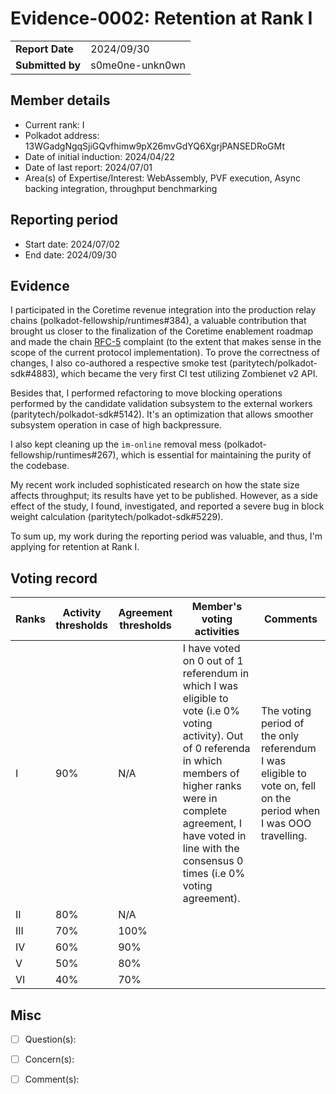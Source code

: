 # Evidence-0002: Retention at Rank I

|                 |                                                                                             |
| --------------- | ------------------------------------------------------------------------------------------- |
| **Report Date** | 2024/09/30                                                             |
| **Submitted by**| s0me0ne-unkn0wn                                                                        |


## Member details

- Current rank: I
- Polkadot address: 13WGadgNgqSjiGQvfhimw9pX26mvGdYQ6XgrjPANSEDRoGMt
- Date of initial induction: 2024/04/22
- Date of last report: 2024/07/01
- Area(s) of Expertise/Interest: WebAssembly, PVF execution, Async backing integration, throughput benchmarking

## Reporting period

- Start date: 2024/07/02
- End date: 2024/09/30

## Evidence

I participated in the Coretime revenue integration into the production relay chains (polkadot-fellowship/runtimes#384), a valuable contribution that brought us closer to the finalization of the Coretime enablement roadmap and made the chain [RFC-5](https://github.com/polkadot-fellows/RFCs/blob/main/text/0005-coretime-interface.md) complaint (to the extent that makes sense in the scope of the current protocol implementation). To prove the correctness of changes, I also co-authored a respective smoke test (paritytech/polkadot-sdk#4883), which became the very first CI test utilizing Zombienet v2 API.

Besides that, I performed refactoring to move blocking operations performed by the candidate validation subsystem to the external workers (paritytech/polkadot-sdk#5142). It's an optimization that allows smoother subsystem operation in case of high backpressure.

I also kept cleaning up the `im-online` removal mess (polkadot-fellowship/runtimes#267), which is essential for maintaining the purity of the codebase.

My recent work included sophisticated research on how the state size affects throughput; its results have yet to be published. However, as a side effect of the study, I found, investigated, and reported a severe bug in block weight calculation (paritytech/polkadot-sdk#5229).

To sum up, my work during the reporting period was valuable, and thus, I'm applying for retention at Rank I.

## Voting record

|  Ranks | Activity thresholds | Agreement thresholds | Member's voting activities | Comments |
|---|---|---|---|---|
|I  |90%   |N/A   | I have voted on 0 out of 1 referendum in which I was eligible to vote (i.e 0% voting activity). Out of 0 referenda in which members of higher ranks were in complete agreement, I have voted in line with the consensus 0 times (i.e 0% voting agreement).  | The voting period of the only referendum I was eligible to vote on, fell on the period when I was OOO travelling. |
|II |80%   |N/A   |   |  |
|III|70%   |100%  |   |  |
|IV |60%   |90%   |   |  |
|V  |50%   |80%   |   |  |
|VI |40%   |70%   |   |  |


## Misc

- [ ] Question(s): 

- [ ] Concern(s): 

- [ ] Comment(s): 

